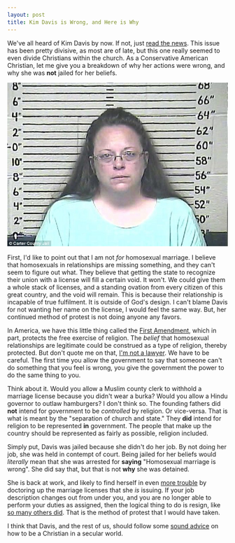 ```yaml
---
layout: post
title: Kim Davis is Wrong, and Here is Why
---
```

We've all heard of Kim Davis by now. If not, just [read the news][1]. This issue has been pretty divisive, as most are of late, but this one really seemed to even divide Christians within the church. As a Conservative American Christian, let me give you a breakdown of why her actions were wrong, and why she was **not** jailed for her beliefs.

<img class="centered" src="/images/kim_davis_mug.jpg" />

First, I'd like to point out that I am not _for_ homosexual marriage. I believe that homosexuals in relationships are missing something, and they can't seem to figure out what. They believe that getting the state to recognize their union with a license will fill a certain void. It won't. We could give them a whole stack of licenses, and a standing ovation from every citizen of this great country, and the void will remain. This is because their relationship is incapable of true fulfilment. It is outside of God's design. I can't blame Davis for not wanting her name on the license, I would feel the same way. But, her continued method of protest is not doing anyone any favors.

In America, we have this little thing called the [First Amendment][2], which in part, protects the free exercise of religion. The _belief_ that homosexual relationships are legitimate could be construed as a type of religion, thereby protected. But don't quote me on that, [I'm not a lawyer][3]. We have to be careful. The first time you allow the government to say that someone can't do something that you feel is wrong, you give the government the power to do the same thing to you.

Think about it. Would you allow a Muslim county clerk to withhold a marriage license because you didn't wear a burka? Would you allow a Hindu governor to outlaw hamburgers? I don't think so. The founding fathers did **not** intend for government to be _controlled_ by religion. Or vice-versa. That is what is meant by the "separation of church and state." They **did** intend for religion to be represented **in** government. The people that make up the country should be represented as fairly as possible, religion included.

Simply put, Davis was jailed because she didn't do her job. By not doing her job, she was held in contempt of court. Being jailed for her beliefs would _literally_ mean that she was arrested for **saying** "Homosexual marriage is wrong". She did say that, but that is not **why** she was detained.

She is back at work, and likely to find herself in even [more trouble][4] by doctoring up the marriage licenses that she _is_ issuing. If your job description changes out from under you, and you are no longer able to perform your duties as assigned, then the logical thing to do is resign, like [so many others did][5]. That is the method of protest that I would have taken.

I think that Davis, and the rest of us, should follow some [sound advice][6] on how to be a Christian in a secular world.

[1]:https://www.google.com/#q=kim+davis&tbm=nws
[2]:https://en.wikipedia.org/wiki/First_Amendment_to_the_United_States_Constitution
[3]:/about/
[4]:http://www.bbc.com/news/world-us-canada-34331759
[5]:http://newsbusters.org/blogs/kristine-marsh/2015/07/13/county-clerks-resign-nationwide-after-gay-marriage-ruling#.vssggx:MvoZ
[6]:http://careynieuwhof.com/2015/06/some-advice-on-same-sex-marriage-for-us-church-leaders-from-a-canadian/
